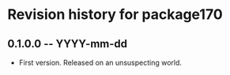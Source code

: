 # Revision history for package170

## 0.1.0.0 -- YYYY-mm-dd

* First version. Released on an unsuspecting world.
